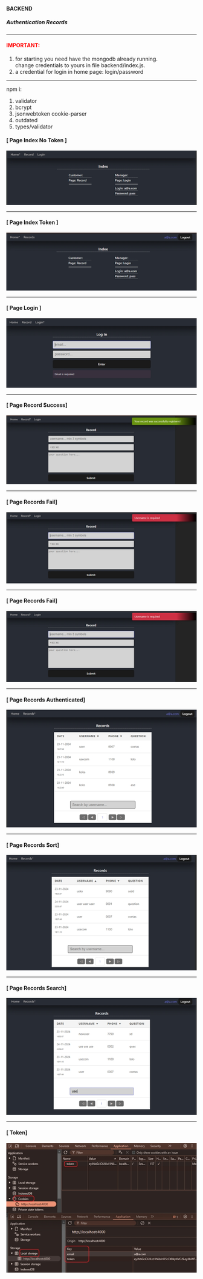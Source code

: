 #### BACKEND

##### Authentication Records

************************************************

#### <span style="color: red;">IMPORTANT:</span> </br>

1. for starting you need have the mongodb already running.</br>
change credentials to yours in file backend/index.js.</br>
2. a credential for login in home page: login/password
************************************************
npm i:

1. validator
2. bcrypt
3. jsonwebtoken cookie-parser
4. outdated
5. types/validator

#### [ Page Index No Token ]

![page index no token](public/assets/img/home-credential.jpg)
<hr/>

#### [ Page Index Token ]

![page index token](public/assets/img/home-authenticated.jpg)
<hr/>

#### [ Page Login ]

![page login](public/assets/img/login.jpg)
<hr/>

#### [ Page Record Success]

![page record success](public/assets/img/record-success.jpg)
<hr/>

#### [ Page Records Fail]

![page records fail](public/assets/img/record-failed.jpg)
<hr/>

#### [ Page Records Fail]

![page records fail](public/assets/img/record-failed.jpg)
<hr/>

#### [ Page Records Authenticated]

![page records authenticated](public/assets/img/records-authenticated.jpg)
<hr/>

#### [ Page Records Sort]

![page records sort](public/assets/img/records-sort.jpg)
<hr/>

#### [ Page Records Search]

![page records search](public/assets/img/records-search.jpg)
<hr/>

#### [ Token]

![token](public/assets/img/token.jpg)
